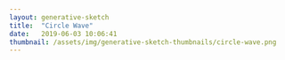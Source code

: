 ```yaml
---
layout: generative-sketch
title:  "Circle Wave"
date:   2019-06-03 10:06:41
thumbnail: /assets/img/generative-sketch-thumbnails/circle-wave.png
---
```


<script>

let sketch = function(p) {

    /*********************/
    /*** INIT VARIABLE ***/
    /*********************/

    const w = Math.min(500, $("#p5-container").width()),
          h = w;

    const steps = 50,
          dt = 0.1;

    let t = 0;

    /*********************/
    /*** DEFINE SKETCH ***/
    /*********************/

    p.setup = function() {
        p.createCanvas(w, h);
        p.frameRate(15);

        p.stroke("white");
        p.fill("black");
    };

    p.draw = function() {

        // clear background (set to black)
        p.background("black");

        // draw a wave with circles
        for (let i = 0; i < steps; i++) {
            const t0 = p.map(i, 0, steps - 1, t, t + 2 * p.PI),
                  x = w / (steps - 1) * i,
                  y = h / 2 + (h * .2) * (p.sin(t0) - p.sin(t + 2 * p.PI));
            p.circle(x - w / 2, y, w * .45);
        }

        // increment t
        t += dt;
        
    };

}

new p5(sketch, 'p5-container');

</script>